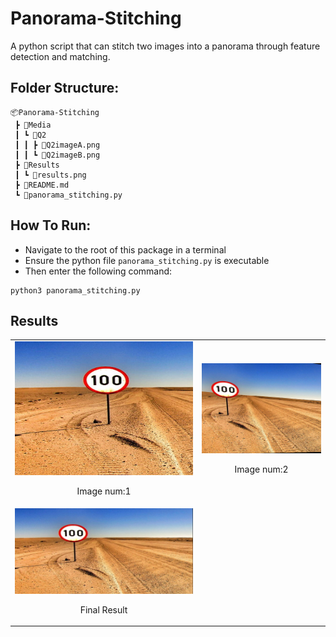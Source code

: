 # Panorama-Stitching
  
A python script that can stitch two images into a panorama through feature detection and matching. 

## Folder Structure:
```
📦Panorama-Stitching
 ┣ 📂Media
 ┃ ┗ 📂Q2
 ┃ ┃ ┣ 📜Q2imageA.png
 ┃ ┃ ┗ 📜Q2imageB.png
 ┣ 📂Results
 ┃ ┗ 📜results.png
 ┣ 📜README.md
 ┗ 📜panorama_stitching.py  
 ```
 
 ## How To Run:
 
 * Navigate to the root of this package in a terminal
 * Ensure the python file ``panorama_stitching.py`` is executable
 * Then enter the following command:
 ```
 python3 panorama_stitching.py
 ```
## Results 
<table>
    <tr>
        <td><img src='Media/Q2/Q2imageA.png'><p align='center'>Image num:1</p></td>
        <td><img src='Media/Q2/Q2imageB.png'><p align='center'>Image num:2</p></td>
    </tr>
    <tr><td><img src='Results/results.jpg'><p align='center'>Final Result</p></td></tr>
</table>

